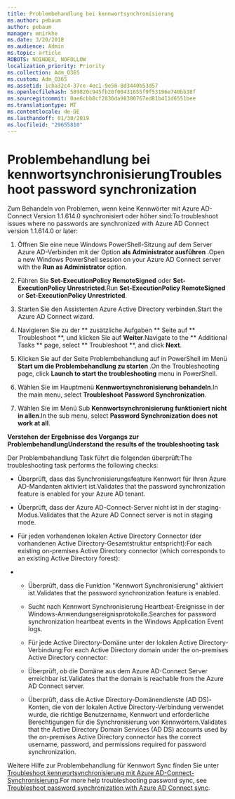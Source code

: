 ```yaml
---
title: Problembehandlung bei kennwortsynchronisierung
ms.author: pebaum
author: pebaum
manager: mnirkhe
ms.date: 3/20/2018
ms.audience: Admin
ms.topic: article
ROBOTS: NOINDEX, NOFOLLOW
localization_priority: Priority
ms.collection: Adm_O365
ms.custom: Adm_O365
ms.assetid: 1cba32c4-37ce-4ec1-9e58-8d3440b53d57
ms.openlocfilehash: 589820c945fb20f00431655f9f53196e740bb38f
ms.sourcegitcommit: 0ae6cbb8cf2836da98300767ed81b411d6551bee
ms.translationtype: MT
ms.contentlocale: de-DE
ms.lasthandoff: 01/30/2019
ms.locfileid: "29655810"
---
```

# <a name="troubleshoot-password-synchronization"></a><span data-ttu-id="1971b-102">Problembehandlung bei kennwortsynchronisierung</span><span class="sxs-lookup"><span data-stu-id="1971b-102">Troubleshoot password synchronization</span></span>

<span data-ttu-id="1971b-103">Zum Behandeln von Problemen, wenn keine Kennwörter mit Azure AD-Connect Version 1.1.614.0 synchronisiert oder höher sind:</span><span class="sxs-lookup"><span data-stu-id="1971b-103">To troubleshoot issues where no passwords are synchronized with Azure AD Connect version 1.1.614.0 or later:</span></span>
  
1. <span data-ttu-id="1971b-104">Öffnen Sie eine neue Windows PowerShell-Sitzung auf dem Server Azure AD-Verbinden mit der Option **als Administrator ausführen** .</span><span class="sxs-lookup"><span data-stu-id="1971b-104">Open a new Windows PowerShell session on your Azure AD Connect server with the **Run as Administrator** option.</span></span> 
    
2. <span data-ttu-id="1971b-105">Führen Sie **Set-ExecutionPolicy RemoteSigned** oder **Set-ExecutionPolicy Unrestricted**.</span><span class="sxs-lookup"><span data-stu-id="1971b-105">Run **Set-ExecutionPolicy RemoteSigned** or **Set-ExecutionPolicy Unrestricted**.</span></span> 
    
3. <span data-ttu-id="1971b-106">Starten Sie den Assistenten Azure Active Directory verbinden.</span><span class="sxs-lookup"><span data-stu-id="1971b-106">Start the Azure AD Connect wizard.</span></span>
    
4. <span data-ttu-id="1971b-107">Navigieren Sie zu der \*\* zusätzliche Aufgaben \*\* Seite auf \*\* Troubleshoot \*\*, und klicken Sie auf **Weiter**.</span><span class="sxs-lookup"><span data-stu-id="1971b-107">Navigate to the \*\* Additional Tasks \*\* page, select \*\* Troubleshoot \*\*, and click **Next**.</span></span> 
    
5. <span data-ttu-id="1971b-108">Klicken Sie auf der Seite Problembehandlung auf in PowerShell im Menü **Start um die Problembehandlung zu starten** .</span><span class="sxs-lookup"><span data-stu-id="1971b-108">On the Troubleshooting page, click **Launch to start the troubleshooting** menu in PowerShell.</span></span> 
    
6. <span data-ttu-id="1971b-109">Wählen Sie im Hauptmenü **Kennwortsynchronisierung behandeln**.</span><span class="sxs-lookup"><span data-stu-id="1971b-109">In the main menu, select **Troubleshoot Password Synchronization**.</span></span> 
    
7. <span data-ttu-id="1971b-110">Wählen Sie im Menü Sub **Kennwortsynchronisierung funktioniert nicht in allen**.</span><span class="sxs-lookup"><span data-stu-id="1971b-110">In the sub menu, select **Password Synchronization does not work at all**.</span></span> 
    
 <span data-ttu-id="1971b-111">**Verstehen der Ergebnisse des Vorgangs zur Problembehandlung**</span><span class="sxs-lookup"><span data-stu-id="1971b-111">**Understand the results of the troubleshooting task**</span></span>
  
<span data-ttu-id="1971b-112">Der Problembehandlung Task führt die folgenden überprüft:</span><span class="sxs-lookup"><span data-stu-id="1971b-112">The troubleshooting task performs the following checks:</span></span>
  
- <span data-ttu-id="1971b-113">Überprüft, dass das Synchronisierungsfeature Kennwort für Ihren Azure AD-Mandanten aktiviert ist.</span><span class="sxs-lookup"><span data-stu-id="1971b-113">Validates that the password synchronization feature is enabled for your Azure AD tenant.</span></span>
    
- <span data-ttu-id="1971b-114">Überprüft, dass der Azure AD-Connect-Server nicht ist in der staging-Modus.</span><span class="sxs-lookup"><span data-stu-id="1971b-114">Validates that the Azure AD Connect server is not in staging mode.</span></span>
    
- <span data-ttu-id="1971b-115">Für jeden vorhandenen lokalen Active Directory Connector (der vorhandenen Active Directory-Gesamtstruktur entspricht):</span><span class="sxs-lookup"><span data-stu-id="1971b-115">For each existing on-premises Active Directory connector (which corresponds to an existing Active Directory forest):</span></span>
    
- 
  - <span data-ttu-id="1971b-116">Überprüft, dass die Funktion "Kennwort Synchronisierung" aktiviert ist.</span><span class="sxs-lookup"><span data-stu-id="1971b-116">Validates that the password synchronization feature is enabled.</span></span>
    
  - <span data-ttu-id="1971b-117">Sucht nach Kennwort Synchronisierung Heartbeat-Ereignisse in der Windows-Anwendungsereignisprotokolle.</span><span class="sxs-lookup"><span data-stu-id="1971b-117">Searches for password synchronization heartbeat events in the Windows Application Event logs.</span></span>
    
  - <span data-ttu-id="1971b-118">Für jede Active Directory-Domäne unter der lokalen Active Directory-Verbindung:</span><span class="sxs-lookup"><span data-stu-id="1971b-118">For each Active Directory domain under the on-premises Active Directory connector:</span></span>
    
  - <span data-ttu-id="1971b-119">Überprüft, ob die Domäne aus dem Azure AD-Connect Server erreichbar ist.</span><span class="sxs-lookup"><span data-stu-id="1971b-119">Validates that the domain is reachable from the Azure AD Connect server.</span></span>
    
  - <span data-ttu-id="1971b-120">Überprüft, dass die Active Directory-Domänendienste (AD DS)-Konten, die von der lokalen Active Directory-Verbindung verwendet wurde, die richtige Benutzername, Kennwort und erforderliche Berechtigungen für die Synchronisierung von Kennwörtern.</span><span class="sxs-lookup"><span data-stu-id="1971b-120">Validates that the Active Directory Domain Services (AD DS) accounts used by the on-premises Active Directory connector has the correct username, password, and permissions required for password synchronization.</span></span>
    
<span data-ttu-id="1971b-121">Weitere Hilfe zur Problembehandlung für Kennwort Sync finden Sie unter [Troubleshoot kennwortsynchronisierung mit Azure AD-Connect-Synchronisierung](https://docs.microsoft.com/azure/active-directory/connect/active-directory-aadconnectsync-troubleshoot-password-synchronization).</span><span class="sxs-lookup"><span data-stu-id="1971b-121">For more help troubleshooting password sync, see [Troubleshoot password synchronization with Azure AD Connect sync](https://docs.microsoft.com/azure/active-directory/connect/active-directory-aadconnectsync-troubleshoot-password-synchronization).</span></span>
  


